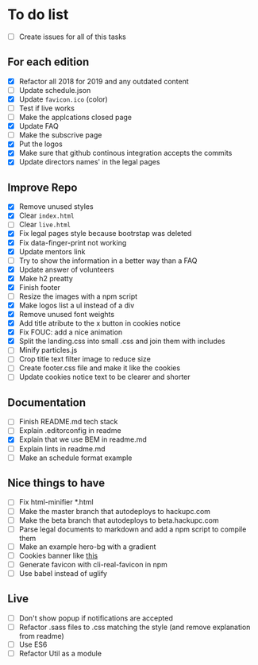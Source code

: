 # To do list

- [ ] Create issues for all of this tasks

## For each edition

- [x] Refactor all 2018 for 2019 and any outdated content
- [ ] Update schedule.json
- [x] Update `favicon.ico` (color)
- [ ] Test if live works
- [ ] Make the applcations closed page
- [x] Update FAQ
- [ ] Make the subscrive page
- [x] Put the logos
- [x] Make sure that github continous integration accepts the commits
- [x] Update directors names' in the legal pages

## Improve Repo

- [x] Remove unused styles
- [x] Clear `index.html`
- [ ] Clear `live.html`
- [x] Fix legal pages style because bootrstap was deleted
- [x] Fix data-finger-print not working
- [x] Update mentors link
- [ ] Try to show the information in a better way than a FAQ
- [x] Update answer of volunteers
- [x] Make h2 preatty
- [x] Finish footer
- [ ] Resize the images with a npm script
- [x] Make logos list a ul instead of a div
- [x] Remove unused font weights
- [x] Add title atribute to the x button in cookies notice
- [x] Fix FOUC: add a nice animation
- [x] Split the landing.css into small .css and join them with includes
- [ ] Minify particles.js
- [ ] Crop title text filter image to reduce size
- [ ] Create footer.css file and make it like the cookies
- [ ] Update cookies notice text to be clearer and shorter

## Documentation

- [ ] Finish README.md tech stack
- [ ] Explain .editorconfig in readme
- [x] Explain that we use BEM in readme.md
- [ ] Explain lints in readme.md
- [ ] Make an schedule format example

## Nice things to have

- [ ] Fix html-minifier *.html
- [ ] Make the master branch that autodeploys to hackupc.com
- [ ] Make the beta branch that autodeploys to beta.hackupc.com
- [ ] Parse legal documents to markdown and add a npm script to compile them
- [ ] Make an example hero-bg with a gradient
- [ ] Cookies banner like [this](https://speckyboy.com/)
- [ ] Generate favicon with cli-real-favicon in npm
- [ ] Use babel instead of uglify

## Live

- [ ] Don't show popup if notifications are accepted
- [ ] Refactor .sass files to .css matching the style (and remove explanation from readme)
- [ ] Use ES6
- [ ] Refactor Util as a module
